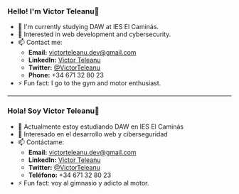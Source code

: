 ### Hello! I'm Victor Teleanu👋

- 🌱 I'm currently studying DAW at IES El Caminás.
- 🤔 Interested in web development and cybersecurity.
- 📫 Contact me:
  - **Email:** [victorteleanu.dev@gmail.com](mailto:victorteleanu.dev@gmail.com)
  - **LinkedIn:** [Victor Teleanu](https://www.linkedin.com/in/victor-teleanu-5412602a9/)
  - **Twitter:** [@VictorTeleanu](https://x.com/vteleanu_dev)
  - **Phone:** +34 671 32 80 23
- ⚡ Fun fact: I go to the gym and motor enthusiast.

---

### Hola! Soy Victor Teleanu👋

- 🌱 Actualmente estoy estudiando DAW en IES El Caminás
- 🤔 Interesado en el desarrollo web y ciberseguridad
- 📫 Contáctame:
  - **Email:** [victorteleanu.dev@gmail.com](mailto:victorteleanu.dev@gmail.com)
  - **LinkedIn:** [Victor Teleanu](https://www.linkedin.com/in/victor-teleanu-5412602a9/)
  - **Twitter:** [@VictorTeleanu](https://x.com/vteleanu_dev)
  - **Teléfono:** +34 671 32 80 23
- ⚡ Fun fact: voy al gimnasio y adicto al motor.
